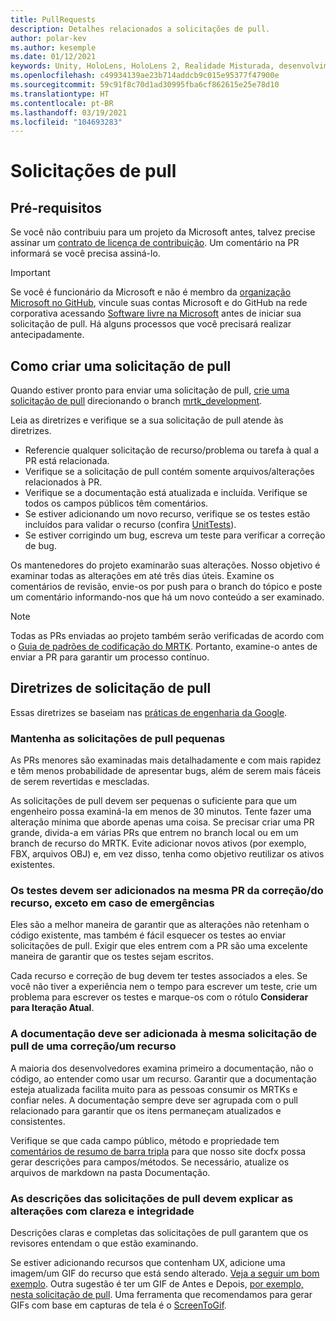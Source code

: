 ```yaml
---
title: PullRequests
description: Detalhes relacionados a solicitações de pull.
author: polar-kev
ms.author: kesemple
ms.date: 01/12/2021
keywords: Unity, HoloLens, HoloLens 2, Realidade Misturada, desenvolvimento, MRTK, PR,
ms.openlocfilehash: c49934139ae23b714addcb9c015e95377f47900e
ms.sourcegitcommit: 59c91f8c70d1ad30995fba6cf862615e25e78d10
ms.translationtype: HT
ms.contentlocale: pt-BR
ms.lasthandoff: 03/19/2021
ms.locfileid: "104693283"
---
```

# <a name="pull-requests"></a>Solicitações de pull

## <a name="prerequisites"></a>Pré-requisitos

Se você não contribuiu para um projeto da Microsoft antes, talvez precise assinar um [contrato de licença de contribuição](https://cla.microsoft.com/).
Um comentário na PR informará se você precisa assiná-lo.

> [!IMPORTANT]
> Se você é funcionário da Microsoft e não é membro da [organização Microsoft no GitHub](https://github.com/Microsoft), vincule suas contas Microsoft e do GitHub na rede corporativa acessando [Software livre na Microsoft](https://opensource.microsoft.com/) antes de iniciar sua solicitação de pull. Há alguns processos que você precisará realizar antecipadamente.

## <a name="creating-a-pull-request"></a>Como criar uma solicitação de pull

Quando estiver pronto para enviar uma solicitação de pull, [crie uma solicitação de pull](https://github.com/microsoft/MixedRealityToolkit-Unity/compare/mrtk_development...mrtk_development?expand=1) direcionando o branch [mrtk_development](https://github.com/microsoft/mixedrealitytoolkit-unity/tree/mrtk_development).

Leia as diretrizes e verifique se a sua solicitação de pull atende às diretrizes.

* Referencie qualquer solicitação de recurso/problema ou tarefa à qual a PR está relacionada.
* Verifique se a solicitação de pull contém somente arquivos/alterações relacionados à PR.
* Verifique se a documentação está atualizada e incluída. Verifique se todos os campos públicos têm comentários.
* Se estiver adicionando um novo recurso, verifique se os testes estão incluídos para validar o recurso (confira [UnitTests](../contributing/unit-tests.md)).
* Se estiver corrigindo um bug, escreva um teste para verificar a correção de bug.

Os mantenedores do projeto examinarão suas alterações. Nosso objetivo é examinar todas as alterações em até três dias úteis. Examine os comentários de revisão, envie-os por push para o branch do tópico e poste um comentário informando-nos que há um novo conteúdo a ser examinado.

> [!NOTE]
> Todas as PRs enviadas ao projeto também serão verificadas de acordo com o [Guia de padrões de codificação do MRTK](../contributing/coding-guidelines.md). Portanto, examine-o antes de enviar a PR para garantir um processo contínuo.

## <a name="pull-request-guidelines"></a>Diretrizes de solicitação de pull

Essas diretrizes se baseiam nas [práticas de engenharia da Google](https://google.github.io/eng-practices/review/developer/small-cls.html).

### <a name="keep-pull-requests-small"></a>Mantenha as solicitações de pull pequenas

As PRs menores são examinadas mais detalhadamente e com mais rapidez e têm menos probabilidade de apresentar bugs, além de serem mais fáceis de serem revertidas e mescladas.

As solicitações de pull devem ser pequenas o suficiente para que um engenheiro possa examiná-la em menos de 30 minutos. Tente fazer uma alteração mínima que aborde apenas uma coisa. Se precisar criar uma PR grande, divida-a em várias PRs que entrem no branch local ou em um branch de recurso do MRTK. Evite adicionar novos ativos (por exemplo, FBX, arquivos OBJ) e, em vez disso, tenha como objetivo reutilizar os ativos existentes.

### <a name="tests-should-be-added-in-the-same-pr-as-your-fix--feature-except-for-emergencies"></a>Os testes devem ser adicionados na mesma PR da correção/do recurso, exceto em caso de emergências

Eles são a melhor maneira de garantir que as alterações não retenham o código existente, mas também é fácil esquecer os testes ao enviar solicitações de pull. Exigir que eles entrem com a PR são uma excelente maneira de garantir que os testes sejam escritos.

Cada recurso e correção de bug devem ter testes associados a eles. Se você não tiver a experiência nem o tempo para escrever um teste, crie um problema para escrever os testes e marque-os com o rótulo **Considerar para Iteração Atual**.

### <a name="documentation-should-be-added-in-the-same-pull-request-as-a-fix--feature"></a>A documentação deve ser adicionada à mesma solicitação de pull de uma correção/um recurso

A maioria dos desenvolvedores examina primeiro a documentação, não o código, ao entender como usar um recurso. Garantir que a documentação esteja atualizada facilita muito para as pessoas consumir os MRTKs e confiar neles.  A documentação sempre deve ser agrupada com o pull relacionado para garantir que os itens permaneçam atualizados e consistentes.

Verifique se que cada campo público, método e propriedade tem [comentários de resumo de barra tripla](https://dotnet.github.io/docfx/spec/triple_slash_comments_spec.html) para que nosso site docfx possa gerar descrições para campos/métodos. Se necessário, atualize os arquivos de markdown na pasta Documentação.

### <a name="pull-request-descriptions-should-clearly-and-completely-describe-changes"></a>As descrições das solicitações de pull devem explicar as alterações com clareza e integridade

Descrições claras e completas das solicitações de pull garantem que os revisores entendam o que estão examinando.

Se estiver adicionando recursos que contenham UX, adicione uma imagem/um GIF do recurso que está sendo alterado. [Veja a seguir um bom exemplo](https://github.com/microsoft/MixedRealityToolkit-Unity/pull/4532). Outra sugestão é ter um GIF de Antes e Depois, [por exemplo, nesta solicitação de pull](https://github.com/microsoft/MixedRealityToolkit-Unity/pull/5896). Uma ferramenta que recomendamos para gerar GIFs com base em capturas de tela é o [ScreenToGif](https://www.screentogif.com/).

